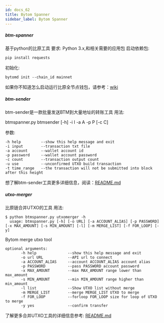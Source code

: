 ```yaml
---
id: docs_62
title: Bytom Spanner
sidebar_label: Bytom Spanner
---
```


##### btm-spanner

基于python的比原工具
要求: Python 3.x,和相关需要的应用包
启动依赖包:

    pip install requests

初始化:

    bytomd init --chain_id mainnet

如果你不知道怎么启动运行比原全节点钱包，请参考：[wiki](https://github.com/Bytom/bytom/wiki/Build-and-Install)

##### btm-sender

btm-sender是一款批量发送BTM到大量地址的转账工具
用法:

btmspanner.py btmsender [-h] -i I -a A -p P [-c C]

参数:

    -h help         --show this help message and exit
    -i input        --transaction txt file
    -a account      --wallet account id
    -p password     --wallet account password
    -c count        --transaction output count
    -u use          --unconfirmed UTXO build transaction
    -t time_range   --the transaction will not be submitted into block after this height

想了解btm-sender工具更多详细信息，阅读：[README.md](https://github.com/Bytom/btm-spanner/blob/master/btmsender/README.md) 

##### utxo-merger

比原链合并UTXO的工具
用法:

    $ python btmspanner.py utxomerger -h
      usage: btmspanner.py [-h] [-o URL] [-a ACCOUNT_ALIAS] [-p PASSWORD] [-x MAX_AMOUNT] [-s MIN_AMOUNT] [-l] [-m MERGE_LIST] [-f FOR_LOOP] [-y]
           
Bytom merge utxo tool

    optional arguments:
           -h help              --show this help message and exit
           -o url URL           --API url to connect
           -a ACCOUNT_ALIAS     --account ACCOUNT_ALIAS account alias
           -p PASSWORD          --pass PASSWORD account password
           -x MAX_AMOUNT        --max MAX_AMOUNT range lower than max_amount
           -s MIN_AMOUNT        --min MIN_AMOUNT range higher than min_amount
           -l list              --Show UTXO list without merge
           -m MERGE_LIST        --merge MERGE_LIST UTXO to merge
           -f FOR_LOOP          --forloop FOR_LOOP size for loop of UTXO to merge
           -y yes               --confirm transfer

了解更多合并UTXO工具的详细信息参考: [README.md](https://github.com/Bytom/btm-spanner/blob/master/utxomerger/README.md) 
